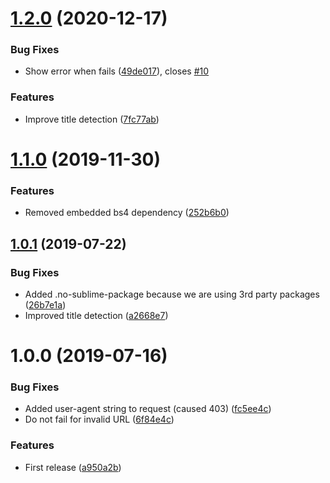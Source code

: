 # [1.2.0](https://github.com/unlight/sublime-markdown-link/compare/v1.1.0...v1.2.0) (2020-12-17)


### Bug Fixes

* Show error when fails ([49de017](https://github.com/unlight/sublime-markdown-link/commit/49de017)), closes [#10](https://github.com/unlight/sublime-markdown-link/issues/10)


### Features

* Improve title detection ([7fc77ab](https://github.com/unlight/sublime-markdown-link/commit/7fc77ab))

# [1.1.0](https://github.com/unlight/sublime-markdown-link/compare/v1.0.1...v1.1.0) (2019-11-30)


### Features

* Removed embedded bs4 dependency ([252b6b0](https://github.com/unlight/sublime-markdown-link/commit/252b6b0))

## [1.0.1](https://github.com/unlight/sublime-markdown-link/compare/v1.0.0...v1.0.1) (2019-07-22)


### Bug Fixes

* Added .no-sublime-package because we are using 3rd party packages ([26b7e1a](https://github.com/unlight/sublime-markdown-link/commit/26b7e1a))
* Improved title detection ([a2668e7](https://github.com/unlight/sublime-markdown-link/commit/a2668e7))

# 1.0.0 (2019-07-16)


### Bug Fixes

* Added user-agent string to request (caused 403) ([fc5ee4c](https://github.com/unlight/sublime-markdown-link/commit/fc5ee4c))
* Do not fail for invalid URL ([6f84e4c](https://github.com/unlight/sublime-markdown-link/commit/6f84e4c))


### Features

* First release ([a950a2b](https://github.com/unlight/sublime-markdown-link/commit/a950a2b))

